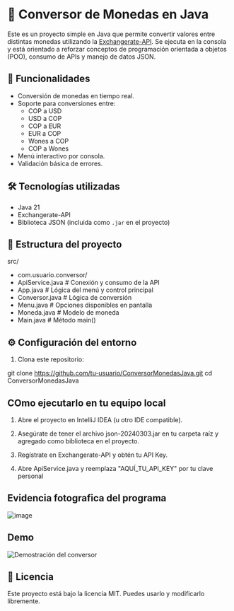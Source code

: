 # 💱 Conversor de Monedas en Java

Este es un proyecto simple en Java que permite convertir valores entre distintas monedas utilizando la [Exchangerate-API](https://www.exchangerate-api.com/). Se ejecuta en la consola y está orientado a reforzar conceptos de programación orientada a objetos (POO), consumo de APIs y manejo de datos JSON.

## 📌 Funcionalidades

- Conversión de monedas en tiempo real.
- Soporte para conversiones entre:
  - COP a USD
  - USD a COP
  - COP a EUR
  - EUR a COP
  - Wones a COP
  - COP a Wones
- Menú interactivo por consola.
- Validación básica de errores.

## 🛠 Tecnologías utilizadas

- Java 21
- Exchangerate-API
- Biblioteca JSON (incluida como `.jar` en el proyecto)

## 📂 Estructura del proyecto
src/
- com.usuario.conversor/
- ApiService.java # Conexión y consumo de la API
- App.java # Lógica del menú y control principal
- Conversor.java # Lógica de conversión
- Menu.java # Opciones disponibles en pantalla
- Moneda.java # Modelo de moneda
- Main.java # Método main()


## ⚙️ Configuración del entorno

1. Clona este repositorio:

git clone https://github.com/tu-usuario/ConversorMonedasJava.git
cd ConversorMonedasJava

## COmo ejecutarlo en tu equipo local
1. Abre el proyecto en IntelliJ IDEA (u otro IDE compatible).

2. Asegúrate de tener el archivo json-20240303.jar en tu carpeta raíz y agregado como biblioteca en el proyecto.

3. Regístrate en Exchangerate-API y obtén tu API Key.

4. Abre ApiService.java y reemplaza "AQUÍ_TU_API_KEY" por tu clave personal


## Evidencia fotografica del programa
![image](https://github.com/user-attachments/assets/b56362ed-e3a5-44fb-b0f8-88ea6d4633fc)

## Demo

![Demostración del conversor](![idea64_O64xON97C4](https://github.com/user-attachments/assets/48891fad-fe49-49da-b8a2-dba06882047f)
)


## 📜 Licencia

Este proyecto está bajo la licencia MIT. Puedes usarlo y modificarlo libremente.
